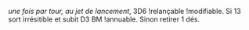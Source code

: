 _une fois par tour, au jet de lancement_, 3D6 !relançable !modifiable. Si 13 sort irrésitible et subit D3 BM !annuable. Sinon retirer 1 dés.